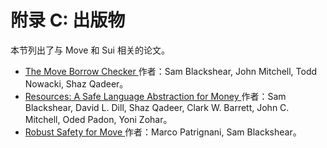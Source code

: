 # 附录 C: 出版物

本节列出了与 Move 和 Sui 相关的论文。

- [ The Move Borrow Checker ](https://arxiv.org/abs/2205.05181) 作者：Sam Blackshear, John Mitchell, Todd Nowacki, Shaz Qadeer。
- [ Resources: A Safe Language Abstraction for Money ](https://arxiv.org/abs/2004.05106) 作者：Sam Blackshear, David L. Dill, Shaz Qadeer, Clark W. Barrett, John C. Mitchell, Oded Padon, Yoni Zohar。
- [ Robust Safety for Move ](https://arxiv.org/abs/2110.05043) 作者：Marco Patrignani, Sam Blackshear。